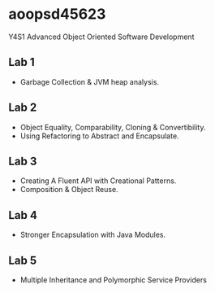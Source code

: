 # aoopsd45623

Y4S1 Advanced Object Oriented Software Development

## Lab 1

- Garbage Collection & JVM heap analysis.

## Lab 2

- Object Equality, Comparability, Cloning & Convertibility.
- Using Refactoring to Abstract and Encapsulate.

## Lab 3

- Creating A Fluent API with Creational Patterns.
- Composition & Object Reuse.

## Lab 4

- Stronger Encapsulation with Java Modules.

## Lab 5

- Multiple Inheritance and Polymorphic Service Providers
